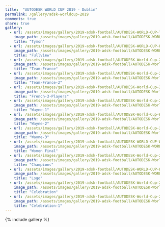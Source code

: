 ```yaml
---
title:  "AUTODESK WORLD CUP 2019 - Dublin"
permalink: /gallery/adsk-worldcup-2019
comments: true
share: true
gallery:
  - url: /assets/images/gallery/2019-adsk-football/AUTODESK-WORLD-CUP-Tymon-Park.jpg
    image_path: /assets/images/gallery/2019-adsk-football/AUTODESK-WORLD-CUP-Tymon-Park.jpg
    title: "Tymon"
  - url: /assets/images/gallery/2019-adsk-football/AUTODESK-WORLD-CUP-Fullview.jpg
    image_path: /assets/images/gallery/2019-adsk-football/AUTODESK-WORLD-CUP-Fullview.jpg
    title: "Fullview"
  - url: /assets/images/gallery/2019-adsk-football/AUTODESK-World-Cup-2019-Team-France.jpg
    image_path: /assets/images/gallery/2019-adsk-football/AUTODESK-World-Cup-2019-Team-France.jpg
    title: "Team-France"
  - url: /assets/images/gallery/2019-adsk-football/AUTODESK-World-Cup-2019-Team-France-2.jpg
    image_path: /assets/images/gallery/2019-adsk-football/AUTODESK-World-Cup-2019-Team-France-2.jpg
    title: "Team-France-2"
  - url: /assets/images/gallery/2019-adsk-football/AUTODESK-World-Cup-2019-French-3-Players.jpg
    image_path: /assets/images/gallery/2019-adsk-football/AUTODESK-World-Cup-2019-French-3-Players.jpg
    title: "French-3-Players"
  - url: /assets/images/gallery/2019-adsk-football/AUTODESK-World-Cup-2019-Wayne-1.jpg
    image_path: /assets/images/gallery/2019-adsk-football/AUTODESK-World-Cup-2019-Wayne-1.jpg
    title: "Wayne-1"
  - url: /assets/images/gallery/2019-adsk-football/AUTODESK-World-Cup-Wayne-2.jpg
    image_path: /assets/images/gallery/2019-adsk-football/AUTODESK-World-Cup-Wayne-2.jpg
    title: "Wayne-2"
  - url: /assets/images/gallery/2019-adsk-football/AUTODESK-World-Cup-2019-Wayne-3.jpg
    image_path: /assets/images/gallery/2019-adsk-football/AUTODESK-World-Cup-2019-Wayne-3.jpg
    title: "Wayne-3"
  - url: /assets/images/gallery/2019-adsk-football/AUTODESK-WORLD-CUP-Women-Final.jpg
    image_path: /assets/images/gallery/2019-adsk-football/AUTODESK-WORLD-CUP-Women-Final.jpg
    title: "Women Final"
  - url: /assets/images/gallery/2019-adsk-football/AUTODESK-World-Cup-2019-Champions.jpg
    image_path: /assets/images/gallery/2019-adsk-football/AUTODESK-World-Cup-2019-Champions.jpg
    title: "Champions"
  - url: /assets/images/gallery/2019-adsk-football/AUTODESK-WORLD-CUP-Logo.jpg
    image_path: /assets/images/gallery/2019-adsk-football/AUTODESK-WORLD-CUP-Logo.jpg
    title: "Logo"
  - url: /assets/images/gallery/2019-adsk-football/AUTODESK-World-Cup-2019-Celebration.jpg
    image_path: /assets/images/gallery/2019-adsk-football/AUTODESK-World-Cup-2019-Celebration.jpg
    title: "Celebration"
  - url: /assets/images/gallery/2019-adsk-football/AUTODESK-World-Cup-2019-Celebration-2.jpg
    image_path: /assets/images/gallery/2019-adsk-football/AUTODESK-World-Cup-2019-Celebration-2.jpg
    title: "Celebration-1"
---
```


{% include gallery %}
